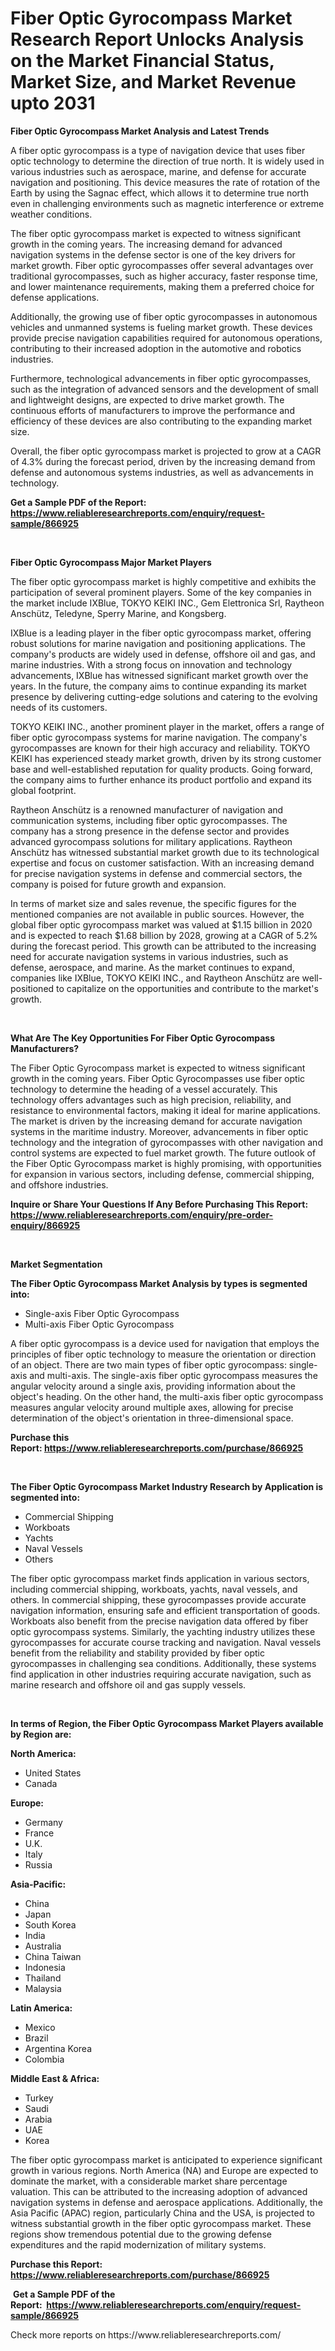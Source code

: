 <p><h1>Fiber Optic Gyrocompass Market Research Report Unlocks Analysis on the Market Financial Status, Market Size, and Market Revenue upto 2031</h1></p><p><strong>Fiber Optic Gyrocompass Market Analysis and Latest Trends</strong></p>
<p><p>A fiber optic gyrocompass is a type of navigation device that uses fiber optic technology to determine the direction of true north. It is widely used in various industries such as aerospace, marine, and defense for accurate navigation and positioning. This device measures the rate of rotation of the Earth by using the Sagnac effect, which allows it to determine true north even in challenging environments such as magnetic interference or extreme weather conditions.</p><p>The fiber optic gyrocompass market is expected to witness significant growth in the coming years. The increasing demand for advanced navigation systems in the defense sector is one of the key drivers for market growth. Fiber optic gyrocompasses offer several advantages over traditional gyrocompasses, such as higher accuracy, faster response time, and lower maintenance requirements, making them a preferred choice for defense applications.</p><p>Additionally, the growing use of fiber optic gyrocompasses in autonomous vehicles and unmanned systems is fueling market growth. These devices provide precise navigation capabilities required for autonomous operations, contributing to their increased adoption in the automotive and robotics industries.</p><p>Furthermore, technological advancements in fiber optic gyrocompasses, such as the integration of advanced sensors and the development of small and lightweight designs, are expected to drive market growth. The continuous efforts of manufacturers to improve the performance and efficiency of these devices are also contributing to the expanding market size.</p><p>Overall, the fiber optic gyrocompass market is projected to grow at a CAGR of 4.3% during the forecast period, driven by the increasing demand from defense and autonomous systems industries, as well as advancements in technology.</p></p>
<p><strong>Get a Sample PDF of the Report:&nbsp; <a href="https://www.reliableresearchreports.com/enquiry/request-sample/866925">https://www.reliableresearchreports.com/enquiry/request-sample/866925</a></strong></p>
<p>&nbsp;</p>
<p><strong>Fiber Optic Gyrocompass Major Market Players</strong></p>
<p><p>The fiber optic gyrocompass market is highly competitive and exhibits the participation of several prominent players. Some of the key companies in the market include IXBlue, TOKYO KEIKI INC., Gem Elettronica Srl, Raytheon Anschütz, Teledyne, Sperry Marine, and Kongsberg.</p><p>IXBlue is a leading player in the fiber optic gyrocompass market, offering robust solutions for marine navigation and positioning applications. The company's products are widely used in defense, offshore oil and gas, and marine industries. With a strong focus on innovation and technology advancements, IXBlue has witnessed significant market growth over the years. In the future, the company aims to continue expanding its market presence by delivering cutting-edge solutions and catering to the evolving needs of its customers.</p><p>TOKYO KEIKI INC., another prominent player in the market, offers a range of fiber optic gyrocompass systems for marine navigation. The company's gyrocompasses are known for their high accuracy and reliability. TOKYO KEIKI has experienced steady market growth, driven by its strong customer base and well-established reputation for quality products. Going forward, the company aims to further enhance its product portfolio and expand its global footprint.</p><p>Raytheon Anschütz is a renowned manufacturer of navigation and communication systems, including fiber optic gyrocompasses. The company has a strong presence in the defense sector and provides advanced gyrocompass solutions for military applications. Raytheon Anschütz has witnessed substantial market growth due to its technological expertise and focus on customer satisfaction. With an increasing demand for precise navigation systems in defense and commercial sectors, the company is poised for future growth and expansion.</p><p>In terms of market size and sales revenue, the specific figures for the mentioned companies are not available in public sources. However, the global fiber optic gyrocompass market was valued at $1.15 billion in 2020 and is expected to reach $1.68 billion by 2028, growing at a CAGR of 5.2% during the forecast period. This growth can be attributed to the increasing need for accurate navigation systems in various industries, such as defense, aerospace, and marine. As the market continues to expand, companies like IXBlue, TOKYO KEIKI INC., and Raytheon Anschütz are well-positioned to capitalize on the opportunities and contribute to the market's growth.</p></p>
<p>&nbsp;</p>
<p><strong>What Are The Key Opportunities For Fiber Optic Gyrocompass Manufacturers?</strong></p>
<p><p>The Fiber Optic Gyrocompass market is expected to witness significant growth in the coming years. Fiber Optic Gyrocompasses use fiber optic technology to determine the heading of a vessel accurately. This technology offers advantages such as high precision, reliability, and resistance to environmental factors, making it ideal for marine applications. The market is driven by the increasing demand for accurate navigation systems in the maritime industry. Moreover, advancements in fiber optic technology and the integration of gyrocompasses with other navigation and control systems are expected to fuel market growth. The future outlook of the Fiber Optic Gyrocompass market is highly promising, with opportunities for expansion in various sectors, including defense, commercial shipping, and offshore industries.</p></p>
<p><strong>Inquire or Share Your Questions If Any Before Purchasing This Report: <a href="https://www.reliableresearchreports.com/enquiry/pre-order-enquiry/866925">https://www.reliableresearchreports.com/enquiry/pre-order-enquiry/866925</a></strong></p>
<p>&nbsp;</p>
<p><strong>Market Segmentation</strong></p>
<p><strong>The Fiber Optic Gyrocompass Market Analysis by types is segmented into:</strong></p>
<p><ul><li>Single-axis Fiber Optic Gyrocompass</li><li>Multi-axis Fiber Optic Gyrocompass</li></ul></p>
<p><p>A fiber optic gyrocompass is a device used for navigation that employs the principles of fiber optic technology to measure the orientation or direction of an object. There are two main types of fiber optic gyrocompass: single-axis and multi-axis. The single-axis fiber optic gyrocompass measures the angular velocity around a single axis, providing information about the object's heading. On the other hand, the multi-axis fiber optic gyrocompass measures angular velocity around multiple axes, allowing for precise determination of the object's orientation in three-dimensional space.</p></p>
<p><strong>Purchase this Report:&nbsp;<a href="https://www.reliableresearchreports.com/purchase/866925">https://www.reliableresearchreports.com/purchase/866925</a></strong></p>
<p>&nbsp;</p>
<p><strong>The Fiber Optic Gyrocompass Market Industry Research by Application is segmented into:</strong></p>
<p><ul><li>Commercial Shipping</li><li>Workboats</li><li>Yachts</li><li>Naval Vessels</li><li>Others</li></ul></p>
<p><p>The fiber optic gyrocompass market finds application in various sectors, including commercial shipping, workboats, yachts, naval vessels, and others. In commercial shipping, these gyrocompasses provide accurate navigation information, ensuring safe and efficient transportation of goods. Workboats also benefit from the precise navigation data offered by fiber optic gyrocompass systems. Similarly, the yachting industry utilizes these gyrocompasses for accurate course tracking and navigation. Naval vessels benefit from the reliability and stability provided by fiber optic gyrocompasses in challenging sea conditions. Additionally, these systems find application in other industries requiring accurate navigation, such as marine research and offshore oil and gas supply vessels.</p></p>
<p>&nbsp;</p>
<p><strong>In terms of Region, the Fiber Optic Gyrocompass Market Players available by Region are:</strong></p>
<p>
    <p> <strong> North America: </strong>
        <ul>
            <li>United States</li>
            <li>Canada</li>
        </ul>
        </p> 
    <p> <strong> Europe: </strong>
        <ul>
            <li>Germany</li>
            <li>France</li>
            <li>U.K.</li>
            <li>Italy</li>
            <li>Russia</li>
        </ul>
        </p> 
    <p> <strong> Asia-Pacific: </strong>
        <ul>
            <li>China</li>
            <li>Japan</li>
            <li>South Korea</li>
            <li>India</li>
            <li>Australia</li>
            <li>China Taiwan</li>
            <li>Indonesia</li>
            <li>Thailand</li>
            <li>Malaysia</li>
        </ul>
        </p> 
    <p> <strong> Latin America: </strong>
        <ul>
            <li>Mexico</li>
            <li>Brazil</li>
            <li>Argentina Korea</li>
            <li>Colombia</li>
        </ul>
        </p> 
    <p> <strong> Middle East & Africa: </strong>
        <ul>
            <li>Turkey</li>
            <li>Saudi</li>
            <li>Arabia</li>
            <li>UAE</li>
            <li>Korea</li>
        </ul>
    </p>
    </p>
<p><p>The fiber optic gyrocompass market is anticipated to experience significant growth in various regions. North America (NA) and Europe are expected to dominate the market, with a considerable market share percentage valuation. This can be attributed to the increasing adoption of advanced navigation systems in defense and aerospace applications. Additionally, the Asia Pacific (APAC) region, particularly China and the USA, is projected to witness substantial growth in the fiber optic gyrocompass market. These regions show tremendous potential due to the growing defense expenditures and the rapid modernization of military systems.</p></p>
<p><strong>Purchase this Report: <a href="https://www.reliableresearchreports.com/purchase/866925">https://www.reliableresearchreports.com/purchase/866925</a></strong></p>
<p>&nbsp;<strong>Get a Sample PDF of the Report:&nbsp;&nbsp;<a href="https://www.reliableresearchreports.com/enquiry/request-sample/866925">https://www.reliableresearchreports.com/enquiry/request-sample/866925</a></strong></p>
<p><strong></strong></p>
<p>Check more reports on https://www.reliableresearchreports.com/</p>